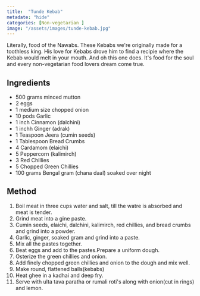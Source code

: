 ```yaml
---
title:  "Tunde Kebab"
metadate: "hide"
categories: [Non-vegetarian ]
image: "/assets/images/tunde-kebab.jpg"
---
```


Literally, food of the Nawabs. These Kebabs we're originally made for a toothless king. His love for Kebabs drove him to find a recipie where the Kebab would melt in your mouth. And oh this one does. It's food for the soul and every non-vegetarian food lovers dream come true.

## Ingredients

- 500 grams minced mutton
- 2 eggs
- 1 medium size chopped onion
- 10 pods Garlic
- 1 inch Cinnamon (dalchini)
- 1 inchh Ginger (adrak)
- 1 Teaspoon Jeera (cumin seeds)
- 1 Tablespoon Bread Crumbs
- 4 Cardamom (elaichi)
- 5 Peppercorn (kalimirch)
- 3 Red Chillies
- 5 Chopped Green Chillies
- 100 grams Bengal gram (chana daal) soaked over night
## Method

1. Boil meat in three cups water and salt, till the watre is absorbed and meat is tender. 
2. Grind meat into a gine paste.
3. Cumin seeds, elaichi, dalchini, kalimirch, red chillies, and bread crumbs and grind into a powder.
4. Garlic, ginger, soaked gram and grind into a paste.
5. Mix all the pastes together. 
6. Beat eggs and add to the pastes.Prepare a uniform dough.
7. Osterize the green chillies and onion.
8. Add finely chopped green chillies and onion to the dough and mix well.  
9. Make round, flattened balls(kebabs)
10. Heat ghee in a kadhai and deep fry. 
11. Serve with ulta tava paratha or rumali roti's along with onion(cut in rings) and lemon. 